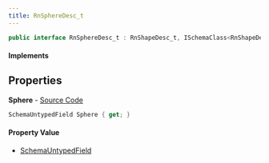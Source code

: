 ```yaml
---
title: RnSphereDesc_t
---
```


```csharp
public interface RnSphereDesc_t : RnShapeDesc_t, ISchemaClass<RnShapeDesc_t>, ISchemaClass<RnSphereDesc_t>, ISchemaField, ISchemaClass, INativeHandle
```

#### Implements

## Properties

**Sphere** - [Source Code](https://github.com/swiftly-solution/swiftlys2/blob/master/managed/src/SwiftlyS2.Generated/Schemas/Interfaces/RnSphereDesc_t.cs#L17)

```csharp
SchemaUntypedField Sphere { get; }
```

#### Property Value

- [SchemaUntypedField](/docs/api/shared/schemas/schemauntypedfield)

